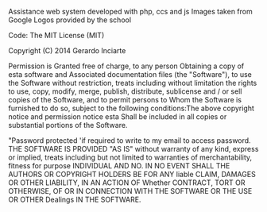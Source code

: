 
Assistance web system developed with php, ccs and js
Images taken from Google
Logos provided by the school

Code: The MIT License (MIT)

Copyright (C) 2014 Gerardo Inciarte

Permission is Granted free of charge, to any person Obtaining a copy of esta 
software and Associated documentation files (the "Software"), to use the Software 
without restriction, treats including without limitation the rights to use, copy, 
modify, merge, publish, distribute, sublicense and / or sell copies of the Software, 
and to permit persons to Whom the Software is furnished to do so, subject to the 
following conditions:The above copyright notice and permission notice esta Shall
be included in all copies or substantial portions of the Software.

"Password protected 'if required to write to my email to access password.
THE SOFTWARE IS PROVIDED "AS IS" without warranty of any kind, express or 
implied, treats including but not limited to warranties of merchantability, 
fitness for purpose INDIVIDUAL AND NO. IN NO EVENT SHALL THE AUTHORS OR 
COPYRIGHT HOLDERS BE FOR ANY liable CLAIM, DAMAGES OR OTHER LIABILITY, 
IN AN ACTION OF Whether CONTRACT, TORT OR OTHERWISE, OF OR IN CONNECTION 
WITH THE SOFTWARE OR THE USE OR OTHER Dealings IN THE SOFTWARE.
